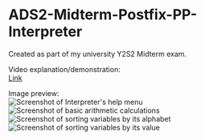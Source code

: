 # ADS2-Midterm-Postfix-PP-Interpreter

Created as part of my university Y2S2 Midterm exam.

Video explanation/demonstration:<br>
[Link](https://youtu.be/vBWZ51Hc-7w)

Image preview:<br>
![Screenshot of Interpreter's help menu](https://github.com/user-attachments/assets/bf919cb2-c529-47f9-8293-e4f15d7f680e)
![Screenshot of basic arithmetic calculations](https://github.com/user-attachments/assets/1d132c6f-02ae-495e-b64b-353e8e914e09)
![Screenshot of sorting variables by its alphabet](https://github.com/user-attachments/assets/749b3dc8-394a-423e-a727-ef7d48e06cbf)
![Screenshot of sorting variables by its value](https://github.com/user-attachments/assets/702871c4-b81a-4cb2-8b94-e1d6a8a5446a)
